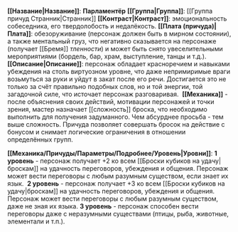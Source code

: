 **[[Название|Название]]**: **Парламентёр**
**[[Группа|Группа]]**: [[Группа причуд Странник|Странник]] 
**[[Контраст|Контраст]]**: эмоциональность собеседника, его твердолобость и недалёкость.
**[[Плата (причуда)|Плата]]**: обезоруживание (персонаж должен быть в мирном состоянии), а также ментальный груз, что негативно сказывается на персонаже (получает [[Бремя]] *тленности*) и может быть снято увеселительными мероприятиями (бордель, бар, храм, выступление, танцы и т.д.). 
**[[Описание|Описание]]**: персонаж обладает красноречием и навыками убеждения на столь виртуозном уровне, что даже непримиримые враги возьмуться за руки и уйдут в закат после его речи. Достигается это не только за счёт правильно подобных слов, но и той энергии, той загадочной силе, что источает персонаж разговаривая. 
**[[Механика]]** - после объяснения своих действий, мотивации персонажей и точки зрения, мастер назначает [[сложность]]  броска, что необходимо выполнить для получения задуманного. Чем абсурднее просьба - тем выше сложность. Причуда позволяет совершать бросок на действие с бонусом и снимает логические ограничения в отношении определённых групп. 

**[[Механика/Причуды/Параметры/Подробнее/Уровень|Уровни]]**:
**1 уровень** - персонаж получает +2 ко всем [[Броски кубиков на удачу|броскам]] на удачность переговоров, убеждения и общения. Персонаж может вести переговоры с любым разумным существом, если знает их язык. 
**2 уровень** - персонаж получает +3 ко всем [[Броски кубиков на удачу|броскам]] на удачность переговоров, убеждения и общения. Персонаж может вести переговоры с любым разумным существом, даже не зная их языка.
**3 уровень** - персонаж способен вести переговоры даже с неразумными существами (птицы, рыба, животные, элементали и т.п.). 
